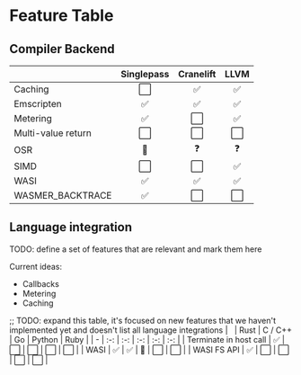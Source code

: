 # Feature Table

## Compiler Backend

| &nbsp; | Singlepass | Cranelift | LLVM |
| - | :-: | :-: | :-: |
| Caching | ⬜ | ✅ | ✅ |
| Emscripten | ✅ | ✅ | ✅ |
| Metering | ✅ | ⬜ | ✅ |
| Multi-value return | ⬜ | ⬜ | ⬜ |
| OSR | 🔄 | ❓ | ❓ |
| SIMD | ⬜ | ⬜ | ✅ |
| WASI | ✅ | ✅ | ✅ |
| WASMER_BACKTRACE | ✅ | ⬜ | ⬜ |

## Language integration

TODO: define a set of features that are relevant and mark them here

Current ideas:

- Callbacks
- Metering
- Caching

;; TODO: expand this table, it's focused on new features that we haven't implemented yet and doesn't list all language integrations
| &nbsp; | Rust | C / C++ | Go | Python | Ruby |
| - | :-: | :-: | :-: | :-: | :-: |
| Terminate in host call | ✅ | ⬜ | ⬜ | ⬜ | ⬜ |
| WASI | ✅ | ✅ | 🔄 | ⬜ | ⬜ | 
| WASI FS API | ✅ | ⬜ | ⬜ | ⬜ | ⬜ |
